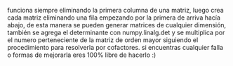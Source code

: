funciona siempre eliminando la primera columna de una matriz, luego crea cada matriz eliminando una fila empezando por la primera de arriva hacía abajo, de esta manera se pueden generar matrices de cualquier dimensión, también se agrega el determinante con numpy.linalg.det y se multiplica por el numero perteneciente de la matriz de orden mayor siguiendo el procedimiento para resolverla por cofactores.
si encuentras cualquier falla o formas de mejorarla eres 100% libre de hacerlo :)
